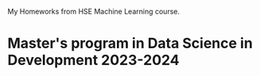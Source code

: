 My Homeworks from HSE Machine Learning course.

# Master's program in Data Science in Development 2023-2024
